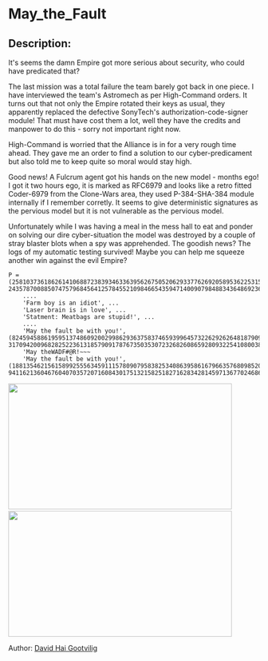 
# May_the_Fault
## Description:
It's seems the damn Empire got more serious about security, who could have predicated that?

The last mission was a total failure the team barely got back in one piece. I have interviewed the team's Astromech as per High-Command orders. It turns out that not only the Empire rotated their keys as usual, they apparently replaced the defective SonyTech's authorization-code-signer module! That must have cost them a lot, well they have the credits and manpower to do this - sorry not important right now.

High-Command is worried that the Alliance is in for a very rough time ahead. They gave me an order to find a solution to our cyber-predicament but also told me to keep quite so moral would stay high.

Good news! A Fulcrum agent got his hands on the new model - months ego! I got it two hours ego, it is marked as RFC6979 and looks like a retro fitted Coder-6979 from the Clone-Wars area, they used P-384-SHA-384 module internally if I remember corretly. It seems to give deterministic signatures as the pervious model but it is not vulnerable as the pervious model.

Unfortunately while I was having a meal in the mess hall to eat and ponder on solving our dire cyber-situation the model was destroyed by a couple of stray blaster blots when a spy was apprehended. The goodish news? The logs of my automatic testing survived! Maybe you can help me squeeze another win against the evil Empire?

```console
P = (25810373618626141068872383934633639562675052062933776269205895362253154274341644402807454205459487262726974357665020, 24357870088507475796845641257845521098466543594714009079848834364869236334804539426175205689356092520560135730359002)
    ....
    'Farm boy is an idiot', ...
    'Laser brain is in love', ...
    'Statment: Meatbags are stupid!', ...
    ....
    'May the fault be with you!', (8245945886195951374860920029986293637583746593996457322629262648187909239846312581563121826358885064690666865260237, 31709420096828252236131857909178767350353072326826086592809322541080038025213253547717164226059590586808131398061671)
    'May theWADF#@R!~~~
    'May the fault be with you!', (18813546215615899255563459111578090795838253408639586167966357680985201554425827594694842156815740115835332333078796, 9411621360467604070357207160843017513215825182716283428145971367702468622706979221238375886280121963626141272166256)
```

<img src="/files/e01fdd167fc0c0178ef3401faad828e8/may_the_fault.jpg" width="448" height="252"/>
&nbsp;
<img src="/files/02b45a56a24d6e233167188a0dbe0e07/one_with_the_fault.jpg" width="448" height="252"/>

Author: [David Hai Gootvilig](https://twitter.com/_d18g_)

